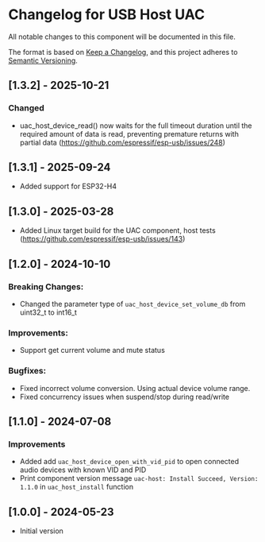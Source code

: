 # Changelog for USB Host UAC

All notable changes to this component will be documented in this file.

The format is based on [Keep a Changelog](https://keepachangelog.com/en/1.1.0/), and this project adheres to [Semantic Versioning](https://semver.org/spec/v2.0.0.html).

## [1.3.2] - 2025-10-21

### Changed

- uac_host_device_read() now waits for the full timeout duration until the required amount of data is read, preventing premature returns with partial data (https://github.com/espressif/esp-usb/issues/248)

## [1.3.1] - 2025-09-24

- Added support for ESP32-H4

## [1.3.0] - 2025-03-28

- Added Linux target build for the UAC component, host tests (https://github.com/espressif/esp-usb/issues/143)

## [1.2.0] - 2024-10-10

### Breaking Changes:

- Changed the parameter type of `uac_host_device_set_volume_db` from uint32_t to int16_t

### Improvements:

- Support get current volume and mute status

### Bugfixes:

- Fixed incorrect volume conversion. Using actual device volume range.
- Fixed concurrency issues when suspend/stop during read/write

## [1.1.0] - 2024-07-08

### Improvements

- Added add `uac_host_device_open_with_vid_pid` to open connected audio devices with known VID and PID
- Print component version message `uac-host: Install Succeed, Version: 1.1.0` in `uac_host_install` function

## [1.0.0] - 2024-05-23

- Initial version
